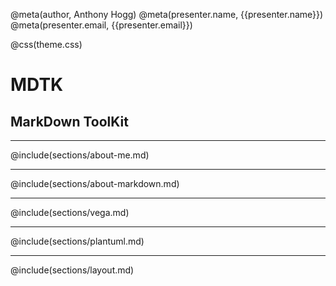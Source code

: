 @meta(author, Anthony Hogg)
@meta(presenter.name, {{presenter.name}})
@meta(presenter.email, {{presenter.email}})

@css(theme.css)

# MDTK
## MarkDown ToolKit

---

@include(sections/about-me.md)

---

@include(sections/about-markdown.md)

---

@include(sections/vega.md)

---

@include(sections/plantuml.md)

---

@include(sections/layout.md)